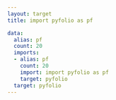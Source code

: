 ```yaml
---
layout: target
title: import pyfolio as pf

data:
  alias: pf
  count: 20
  imports:
  - alias: pf
    count: 20
    import: import pyfolio as pf
    target: pyfolio
  target: pyfolio
---
```

